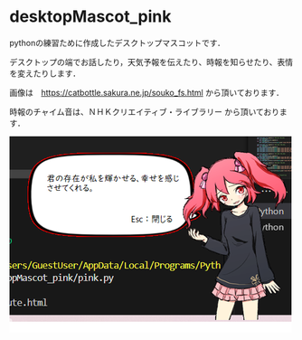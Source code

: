 # desktopMascot_pink
pythonの練習ために作成したデスクトップマスコットです．

デスクトップの端でお話したり，天気予報を伝えたり、時報を知らせたり、表情を変えたりします．

画像は　https://catbottle.sakura.ne.jp/souko_fs.html
から頂いております．

時報のチャイム音は、ＮＨＫクリエイティブ・ライブラリー から頂いております．

![](documents/screenshot.png)
